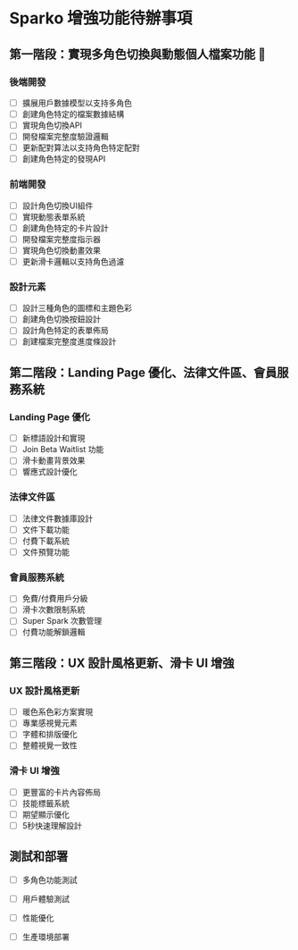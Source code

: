 # Sparko 增強功能待辦事項

## 第一階段：實現多角色切換與動態個人檔案功能 🚀

### 後端開發
- [ ] 擴展用戶數據模型以支持多角色
- [ ] 創建角色特定的檔案數據結構
- [ ] 實現角色切換API
- [ ] 開發檔案完整度驗證邏輯
- [ ] 更新配對算法以支持角色特定配對
- [ ] 創建角色特定的發現API

### 前端開發
- [ ] 設計角色切換UI組件
- [ ] 實現動態表單系統
- [ ] 創建角色特定的卡片設計
- [ ] 開發檔案完整度指示器
- [ ] 實現角色切換動畫效果
- [ ] 更新滑卡邏輯以支持角色過濾

### 設計元素
- [ ] 設計三種角色的圖標和主題色彩
- [ ] 創建角色切換按鈕設計
- [ ] 設計角色特定的表單佈局
- [ ] 創建檔案完整度進度條設計

## 第二階段：Landing Page 優化、法律文件區、會員服務系統

### Landing Page 優化
- [ ] 新標語設計和實現
- [ ] Join Beta Waitlist 功能
- [ ] 滑卡動畫背景效果
- [ ] 響應式設計優化

### 法律文件區
- [ ] 法律文件數據庫設計
- [ ] 文件下載功能
- [ ] 付費下載系統
- [ ] 文件預覽功能

### 會員服務系統
- [ ] 免費/付費用戶分級
- [ ] 滑卡次數限制系統
- [ ] Super Spark 次數管理
- [ ] 付費功能解鎖邏輯

## 第三階段：UX 設計風格更新、滑卡 UI 增強

### UX 設計風格更新
- [ ] 暖色系色彩方案實現
- [ ] 專業感視覺元素
- [ ] 字體和排版優化
- [ ] 整體視覺一致性

### 滑卡 UI 增強
- [ ] 更豐富的卡片內容佈局
- [ ] 技能標籤系統
- [ ] 期望顯示優化
- [ ] 5秒快速理解設計

## 測試和部署
- [ ] 多角色功能測試
- [ ] 用戶體驗測試
- [ ] 性能優化
- [ ] 生產環境部署

